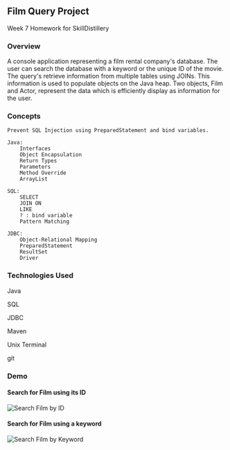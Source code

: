 ## Film Query Project

Week 7 Homework for SkillDistillery

### Overview

A console application representing a film rental company's database.  The user can search the database with a keyword or  the unique ID of the movie. The query's retrieve information from multiple tables using JOINs. This information is used to populate objects on the Java heap. Two objects, Film and Actor, represent the data which is efficiently display as information for the user.


### Concepts

	Prevent SQL Injection using PreparedStatement and bind variables.
	
	Java:
		Interfaces
		Object Encapsulation
		Return Types
		Parameters
		Method Override
		ArrayList
		
	SQL:
		SELECT
		JOIN ON
		LIKE
		? : bind variable
		Pattern Matching
		
	JDBC:
		Object-Relational Mapping
		PreparedStatement
		ResultSet
		Driver


### Technologies Used

Java

SQL

JDBC

Maven

Unix Terminal

git


### Demo 

#### Search for Film using its ID
![Search Film by ID](<https://user-images.githubusercontent.com/55298338/71800878-819a2c80-3016-11ea-8dea-091963e427d7.png>)


#### Search for Film using a keyword
![Search Film by Keyword](<https://user-images.githubusercontent.com/55298338/71801019-e5bcf080-3016-11ea-8e88-9d1526e50e82.png>)
